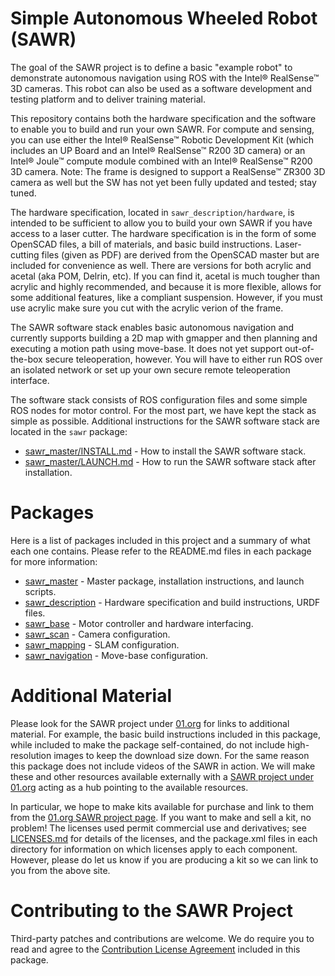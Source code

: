 # Simple Autonomous Wheeled Robot (SAWR)
The goal of the SAWR project is to define a basic "example robot"
to demonstrate autonomous navigation using ROS with
the Intel&reg; RealSense&trade; 3D cameras.
This robot can also be used as a software
development and testing platform and
to deliver training material.

This repository contains both the hardware specification and the software
to enable you to build and run your own SAWR.
For compute and sensing, you can
use either the Intel&reg; RealSense&trade; Robotic Development Kit
(which includes an UP Board and an Intel&reg; RealSense&trade; R200 3D camera)
or an Intel&reg; Joule&trade; compute module combined with
an Intel&reg; RealSense&trade; R200 3D camera. 
Note: The frame is designed to support a RealSense&trade; ZR300 3D camera as well
but the SW has not yet been fully updated and tested; stay tuned.

The hardware specification,
located in ``sawr_description/hardware``,
is intended to be sufficient to allow you to
build your own SAWR if you have access to a laser cutter.
The hardware specification is in the form of some OpenSCAD files,
a bill of materials,
and basic build instructions.
Laser-cutting files (given as PDF) 
are derived from the OpenSCAD master but are
included for convenience as well.
There are versions for both acrylic and acetal (aka POM, Delrin, etc).
If you can find it, acetal is much tougher than acrylic and highly recommended, and because it is
more flexible, allows for some additional features, like a compliant suspension.
However, if you must use acrylic make sure you cut with the acrylic verion of the frame.

The SAWR software stack enables basic autonomous navigation and currently supports
building a 2D map with gmapper and then planning and executing a motion path
using move-base.  It does not yet support out-of-the-box secure teleoperation,
however.  You will have to either run ROS over an isolated network or set up your
own secure remote teleoperation interface.

The software stack consists of ROS configuration files
and some simple ROS nodes for motor control.
For the most part, we have kept the stack as simple as possible.
Additional instructions for the SAWR software stack are
located in the ``sawr`` package:
* [sawr_master/INSTALL.md](sawr_master/INSTALL.md) - How to install the SAWR software stack.
* [sawr_master/LAUNCH.md](sawr_master/LAUNCH.md) - How to run the SAWR software stack after installation.

# Packages
Here is a list of packages included in this project and
a summary of what each one contains.
Please refer to the README.md files in each package for more information:
* [sawr_master](sawr_master/README.md) - Master package, installation instructions, and launch scripts.
* [sawr_description](sawr_description/README.md) - Hardware specification and build instructions, URDF files.
* [sawr_base](sawr_base/README.md) - Motor controller and hardware interfacing.
* [sawr_scan](sawr_scan/README.md) - Camera configuration.
* [sawr_mapping](sawr_mapping/README.md) - SLAM configuration.
* [sawr_navigation](sawr_navigation/README.md) - Move-base configuration.

# Additional Material
Please look for the SAWR project under
[01.org](https://01.org/sawr)
for links to additional material.
For example, the basic build instructions included in this package, 
while included to make the package self-contained,
do not include high-resolution images to keep the download size down.
For the same reason this package does not include videos of the SAWR in action.
We will make these and other resources available externally
with a [SAWR project under 01.org](https://01.org/sawr) 
acting as a hub pointing to
the available resources.

In particular, 
we hope to make kits available for purchase and link to them from 
the [01.org SAWR project page](https://01.org/sawr).
If you want to make and sell a kit, no problem!
The licenses used permit commercial use and derivatives;
see [LICENSES.md](LICENSES.md) for details of the licenses, 
and the package.xml files in each directory for information on which licenses apply to each component.
However, please do let us know if you are producing a kit so we can link to you from
the above site.

# Contributing to the SAWR Project
Third-party patches and contributions are welcome.
We do require you to read and agree to the [Contribution License Agreement](CLA.md)
included in this package.

